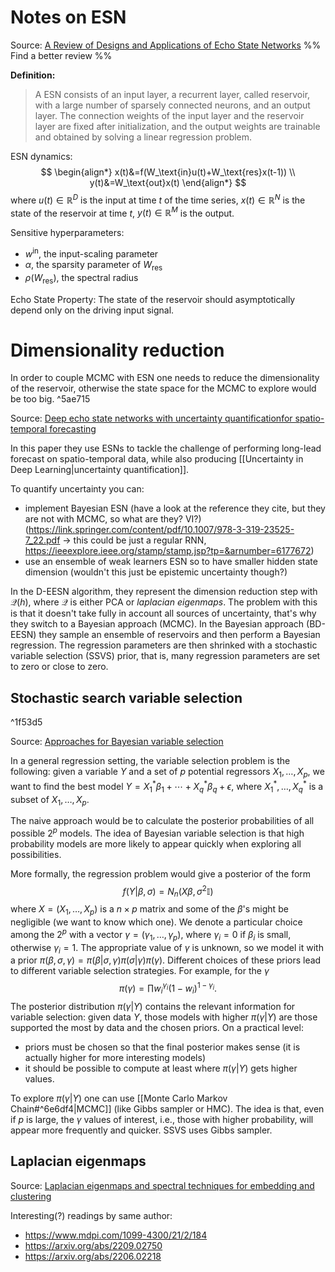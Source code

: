 # Notes on ESN
Source: [A Review of Designs and Applications of Echo State Networks](https://arxiv.org/pdf/2012.02974.pdf) %% Find a better review %%

**Definition:**
>A ESN consists of an input layer, a recurrent layer, called reservoir, with a large number of sparsely connected neurons, and an output layer. The connection weights of the input layer and the reservoir layer are fixed after initialization, and the output weights are trainable and obtained by solving a linear regression problem.

ESN dynamics:
$$
\begin{align*}
	x(t)&=f(W_\text{in}u(t)+W_\text{res}x(t-1)) \\
	y(t)&=W_\text{out}x(t)
\end{align*}
$$
where $u(t)\in \mathbb{R}^D$ is the input at time $t$ of the time series, $x(t)\in \mathbb{R}^N$ is the state of the reservoir at time $t$, $y(t)\in\mathbb{R}^M$ is the output.

Sensitive hyperparameters:
- $w^\text{in}$, the input-scaling parameter
- $\alpha$, the sparsity parameter of $W_\text{res}$
- $\rho(W_\text{res})$, the spectral radius

Echo State Property: The state of the reservoir should asymptotically depend only on the driving input signal.

# Dimensionality reduction

In order to couple MCMC with ESN one needs to reduce the dimensionality of the reservoir, otherwise the state space for the MCMC to explore would be too big.
^5ae715

Source: [Deep echo state networks with uncertainty quantificationfor spatio-temporal forecasting](https://onlinelibrary.wiley.com/doi/epdf/10.1002/env.2553)

In this paper they use ESNs to tackle the challenge of performing long-lead forecast on spatio-temporal data, while also producing [[Uncertainty in Deep Learning|uncertainty quantification]].

To quantify uncertainty you can:
- implement Bayesian ESN (have a look at the reference they cite, but they are not with MCMC, so what are they? VI?) (https://link.springer.com/content/pdf/10.1007/978-3-319-23525-7_22.pdf -> this could be just a regular RNN, https://ieeexplore.ieee.org/stamp/stamp.jsp?tp=&arnumber=6177672)
- use an ensemble of weak learners ESN so to have smaller hidden state dimension (wouldn't this just be epistemic uncertainty though?)

In the D-EESN algorithm, they represent the dimension reduction step with $\mathcal{Q}(h)$, where $\mathcal{Q}$ is either PCA or _laplacian eigenmaps_. The problem with this is that it doesn't take fully in account all sources of uncertainty, that's why they switch to a Bayesian approach (MCMC).
In the Bayesian approach (BD-EESN) they sample an ensemble of reservoirs and then perform a Bayesian regression. The regression parameters are then shrinked with a stochastic variable selection (SSVS) prior, that is, many regression parameters are set to zero or close to zero.

## Stochastic search variable selection 

^1f53d5

Source: [Approaches for Bayesian variable selection](https://www3.stat.sinica.edu.tw/statistica/oldpdf/A7n26.pdf)

In a general regression setting, the variable selection problem is the following: given a variable $Y$ and a set of $p$ potential regressors $X_1,\dots,X_p$, we want to find the best model $Y=X_1^*\beta_1+\cdots+X_q^*\beta_q+\epsilon$, where $X_1^*,\dots,X_q^*$ is a subset of $X_1,\dots,X_p$.

The naive approach would be to calculate the posterior probabilities of all possible $2^p$ models. The idea of Bayesian variable selection is that high probability models are more likely to appear quickly when exploring all possibilities.

More formally, the regression problem would give a posterior of the form
$$
	f(Y|\beta,\sigma)=N_n(X\beta,\sigma^2\mathbb{I})
$$
where $X=(X_1,\dots,X_p)$ is a $n\times p$ matrix and some of the $\beta$'s might be negligible (we want to know which one). We denote a particular choice among the $2^p$ with a vector $\gamma=(\gamma_1,\dots,\gamma_p)$, where $\gamma_i=0$ if $\beta_i$ is small, otherwise $\gamma_i=1$. The appropriate value of $\gamma$ is unknown, so we model it with a prior $\pi(\beta,\sigma,\gamma)=\pi(\beta|\sigma,\gamma)\pi(\sigma|\gamma)\pi(\gamma)$. Different choices of these priors lead to different variable selection strategies. For example, for the $\gamma$
$$
	\pi(\gamma)=\prod w_i^{\gamma_i}(1-w_i)^{1-\gamma_i}.
$$
The posterior distribution $\pi(\gamma|Y)$ contains the relevant information for variable selection: given data $Y$, those models with higher $\pi(\gamma|Y)$ are those supported the most by data and the chosen priors. On a practical level:
- priors must be chosen so that the final posterior makes sense (it is actually higher for more interesting models)
- it should be possible to compute at least where $\pi(\gamma|Y)$ gets higher values.

To explore $\pi(\gamma|Y)$ one can use [[Monte Carlo Markov Chain#^6e6df4|MCMC]] (like Gibbs sampler or HMC). The idea is that, even if $p$ is large, the $\gamma$ values of interest, i.e., those with higher probability, will appear more frequently and quicker. SSVS uses Gibbs sampler.

## Laplacian eigenmaps

Source: [Laplacian eigenmaps and spectral techniques for embedding and clustering](https://proceedings.neurips.cc/paper/2001/file/f106b7f99d2cb30c3db1c3cc0fde9ccb-Paper.pdf)


Interesting(?) readings by same author:
- https://www.mdpi.com/1099-4300/21/2/184
- https://arxiv.org/abs/2209.02750
- https://arxiv.org/abs/2206.02218